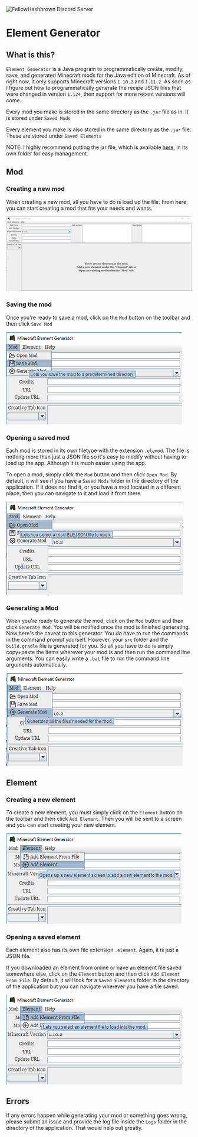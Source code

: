 ![![FellowHashbrown Discord Server](https://img.shields.io/discord/521185038969208850.svg)](discord.gg/mvNxh3f)

# Element Generator

## What is this?

`Element Generator` is a Java program to programmatically create, modify, save, and generated Minecraft mods for the Java edition of Minecraft.
As of right now, it only supports Minecraft versions `1.10.2` and `1.11.2`. As soon as I figure out how to programmatically generate the recipe JSON files
that were changed in version `1.12+`, then support for more recent versions will come.

Every mod you make is stored in the same directory as the `.jar` file as in. It is stored under `Saved Mods`

Every element you make is also stored in the same directory as the `.jar` file. These are stored under `Saved Elements`

NOTE: I highly recommend putting the jar file, which is available [here](https://drive.google.com/uc?export=download&id=1GBE9MqUt9FLldiQFhNMqiFham-F4ttaG), in its own folder for easy management.

## Mod

### Creating a new mod

When creating a new mod, all you have to do is load up the file. From here, you can start creating a mod that fits your needs and wants.

![Initial Screen](initialScreen.PNG)

### Saving the mod

Once you're ready to save a mod, click on the `Mod` button on the toolbar and then click `Save Mod`

![Saving Mod](saveMod.PNG)

### Opening a saved mod

Each mod is stored in its own filetype with the extension `.elemod`. The file is nothing more than just a JSON file so it's easy to modify without having to load up the app.
Although it is much easier using the app.

To open a mod, simply click the `Mod` button and then click `Open Mod`. By default, it will see if you have a `Saved Mods` folder in the directory of the application.
If it does not find it, or you have a mod located in a different place, then you can navigate to it and load it from there.

![Opening Mod](openMod.PNG)

### Generating a Mod

When you're ready to generate the mod, click on the `Mod` button and then click `Generate Mod`. You will be notified once the mod is finished generating.
Now here's the caveat to this generator. You *do* have to run the commands in the command prompt yourself.
However, your `src` folder and the `build.gradle` file is generated for you. So all you have to do is simply copy+paste the items 
wherever your mod is and then run the command line arguments. You can easily write a `.bat` file to run the command line arguments automatically.

![Generating Mod](generateMod.PNG)

## Element

### Creating a new element

To create a new element, you must simply click on the `Element` button on the toolbar and then click `Add Element`.
Then you will be sent to a screen and you can start creating your new element.

![Create Element](createElement.PNG)

### Opening a saved element

Each element also has its own file extension `.element`. Again, it is just a JSON file.

If you downloaded an element from online or have an element file saved somewhere else, click on the `Element` button and then click `Add Element From File`.
By default, it will look for a `Saved Elements` folder in the directory of the application but you can navigate wherever you have a file saved.

![Opening Element](openElement.PNG)

## Errors

If any errors happen while generating your mod or something goes wrong, please submit an issue and provide the log file inside the `Logs` folder in the directory of the application. That would help out greatly.

